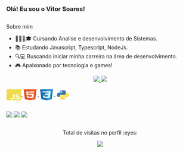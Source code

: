 ### Olá! Eu sou o Vitor Soares! 

##

<div>

Sobre mim 
- 👨🏻‍💻🎓 Cursando Analise e desenvolvimento de Sistemas.
- 📚 Estudando Javascript, Typescript, NodeJs.
- 🔍💻 Buscando iniciar minha carreira na área de desenvolvimento.
- 🎮  Apaixonado por tecnologia e games!

</div>

<div align="center">
  <a href="https://github.com/Vitor-S-G">
  <img height="180em" src="https://github-readme-stats.vercel.app/api?username=Vitor-S-G&show_icons=true&theme=highcontrast&include_all_commits=true&count_private=true"/>
  <img height="180em"  src="https://github-readme-stats.vercel.app/api/top-langs/?username=Vitor-S-G&layout=compact&langs_count=7&theme=highcontrast"/>
</div>
  
<div style="display: inline_block"><br>
  <img align="center" alt="Vitor-Js" height="30" width="40" src="https://raw.githubusercontent.com/devicons/devicon/master/icons/javascript/javascript-plain.svg">
  <img align="center" alt="Vitor-HTML" height="30" width="40" src="https://raw.githubusercontent.com/devicons/devicon/master/icons/html5/html5-original.svg">
  <img align="center" alt="Vitor-CSS" height="30" width="40" src="https://raw.githubusercontent.com/devicons/devicon/master/icons/css3/css3-original.svg">
  <img align="center" alt="Vitor-Python" height="30" width="40" src="https://raw.githubusercontent.com/devicons/devicon/master/icons/python/python-original.svg">
  <!--<img align="right" alt="Rafa-pic" height="150" style="border-radius:50px;" src="https://media.discordapp.net/attachments/639956127056134178/890373478988013628/Publicacoes_Instagram_1_1.png?width=676&height=676">
</div>-->
  
 ##
 
 <div> 
 <a href="https://discord.gg/pDbY76q8Qf" target="_blank"><img src="https://img.shields.io/badge/Discord-7289DA?style=for-the-badge&logo=discord&logoColor=white" target="_blank"></a> 
  <a href = "mailto:vitorsoaresv17@gmail.com"><img src="https://img.shields.io/badge/-Gmail-%23333?style=for-the-badge&logo=gmail&logoColor=red" target="_blank"></a>
  <a href="https://www.linkedin.com/in/vitor-soares17/" target="_blank"><img src="https://img.shields.io/badge/-LinkedIn-%230077B5?style=for-the-badge&logo=linkedin&logoColor=white" target="_blank"></a> 
 
</div>

<div>
  <p align="center"> 

 ## 
  <p align="center"> 
  Total de visitas no perfil :eyes: <br>
  </p>
  
 <p align="center"> 
   <img alingn="center" src="https://profile-counter.glitch.me/Vitor-S-G/count.svg" />
 </p>

</p>

</div>

  
